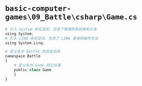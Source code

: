 # `basic-computer-games\09_Battle\csharp\Game.cs`

```py
# 引入 System 命名空间，包含了常用的系统类和方法
using System;
# 引入 LINQ 命名空间，包含了 LINQ 查询和操作方法
using System.Linq;

# 定义名为 Battle 的命名空间
namespace Battle
{
    # 定义名为 Game 的公共类
    public class Game
    }
}
```